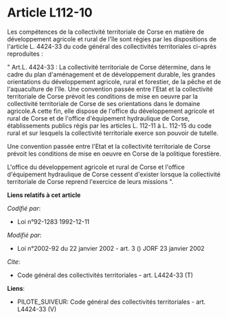 # Article L112-10

Les compétences de la collectivité territoriale de Corse en matière de développement agricole et rural de l'île sont régies
par les dispositions de l'article L. 4424-33 du code général des collectivités territoriales ci-après reproduites : 

" Art.L. 4424-33 : La collectivité territoriale de Corse détermine, dans le cadre du plan d'aménagement et de développement
durable, les grandes orientations du développement agricole, rural et forestier, de la pêche et de l'aquaculture de l'île.
Une convention passée entre l'Etat et la collectivité territoriale de Corse prévoit les conditions de mise en oeuvre par la
collectivité territoriale de Corse de ses orientations dans le domaine agricole.A cette fin, elle dispose de l'office du
développement agricole et rural de Corse et de l'office d'équipement hydraulique de Corse, établissements publics régis par
les articles L. 112-11 à L. 112-15 du code rural et sur lesquels la collectivité territoriale exerce son pouvoir de tutelle. 

Une convention passée entre l'Etat et la collectivité territoriale de Corse prévoit les conditions de mise en oeuvre en Corse
de la politique forestière.

L'office du développement agricole et rural de Corse et l'office d'équipement hydraulique de Corse cessent d'exister lorsque
la collectivité territoriale de Corse reprend l'exercice de leurs missions ".

**Liens relatifs à cet article**

_Codifié par_:

  - Loi n°92-1283 1992-12-11

_Modifié par_:

  - Loi n°2002-92 du 22 janvier 2002 - art. 3 () JORF 23 janvier 2002

_Cite_:

  - Code général des collectivités territoriales - art. L4424-33 (T)

**Liens**:

  - PILOTE_SUIVEUR: Code général des collectivités territoriales - art. L4424-33 (V)
